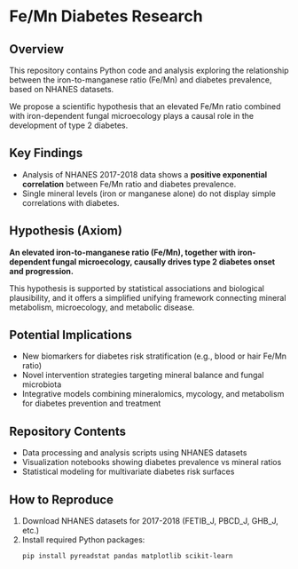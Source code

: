 # Fe/Mn Diabetes Research

## Overview

This repository contains Python code and analysis exploring the relationship between the iron-to-manganese ratio (Fe/Mn) and diabetes prevalence, based on NHANES datasets.

We propose a scientific hypothesis that an elevated Fe/Mn ratio combined with iron-dependent fungal microecology plays a causal role in the development of type 2 diabetes.

## Key Findings

- Analysis of NHANES 2017-2018 data shows a **positive exponential correlation** between Fe/Mn ratio and diabetes prevalence.
- Single mineral levels (iron or manganese alone) do not display simple correlations with diabetes.
  
## Hypothesis (Axiom)

**An elevated iron-to-manganese ratio (Fe/Mn), together with iron-dependent fungal microecology, causally drives type 2 diabetes onset and progression.**

This hypothesis is supported by statistical associations and biological plausibility, and it offers a simplified unifying framework connecting mineral metabolism, microecology, and metabolic disease.

## Potential Implications

- New biomarkers for diabetes risk stratification (e.g., blood or hair Fe/Mn ratio)
- Novel intervention strategies targeting mineral balance and fungal microbiota
- Integrative models combining mineralomics, mycology, and metabolism for diabetes prevention and treatment

## Repository Contents

- Data processing and analysis scripts using NHANES datasets
- Visualization notebooks showing diabetes prevalence vs mineral ratios
- Statistical modeling for multivariate diabetes risk surfaces

## How to Reproduce

1. Download NHANES datasets for 2017-2018 (FETIB_J, PBCD_J, GHB_J, etc.)
2. Install required Python packages:
   ```bash
   pip install pyreadstat pandas matplotlib scikit-learn
